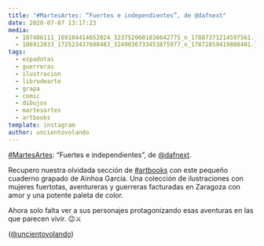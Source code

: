 ```yaml
---
title: "#MartesArtes: “Fuertes e independientes”, de @dafnext"
date: 2020-07-07 13:17:23
media: 
  - 107406111_169104414652024_3237520601836642775_n_17887371214597561.jpg
  - 106912033_172523437600483_3249036733453875977_n_17872859419808401.jpg
tags: 
  - espadotas
  - guerreras
  - ilustracion
  - librodearte
  - grapa
  - comic
  - dibujos
  - martesartes
  - artbooks
template: instagram
author: uncientovolando
---
```


[#MartesArtes](/tags/martesartes): “Fuertes e independientes”, de [@dafnext](https://instagram.com/dafnext).


Recupero nuestra olvidada sección de [#artbooks](/tags/artbooks) con este pequeño cuaderno grapado de Ainhoa García. Una colección de ilustraciones con mujeres fuertotas, aventureras y guerreras facturadas en Zaragoza con amor y una potente paleta de color.


Ahora solo falta ver a sus personajes protagonizando esas aventuras en las que parecen vivir. 😉⚔️


([@uncientovolando](https://instagram.com/uncientovolando))







